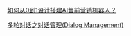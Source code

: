 [如何从0到1设计搭建AI售前营销机器人？](https://www.sohu.com/a/393486542_114819)

[多轮对话之对话管理(Dialog Management)](https://zhuanlan.zhihu.com/p/32716205)